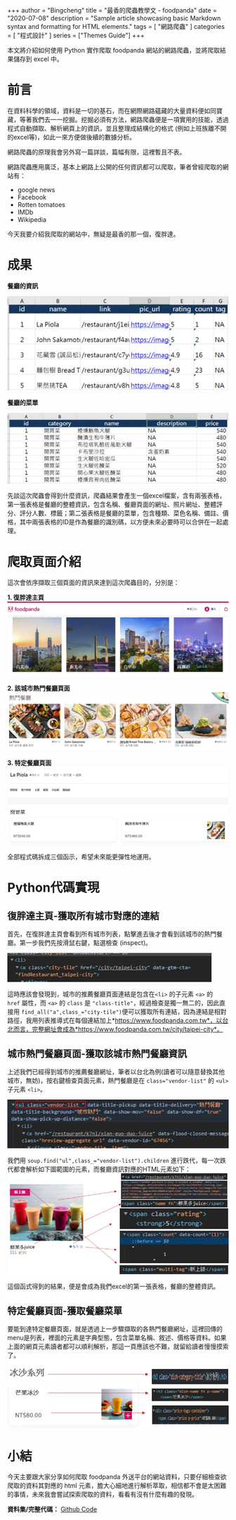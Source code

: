 +++
author = "Bingcheng"
title = "最香的爬蟲教學文 - foodpanda"
date = "2020-07-08"
description = "Sample article showcasing basic Markdown syntax and formatting for HTML elements."
tags = [
    "網路爬蟲"
]
categories = [
    "程式設計"
]
series = ["Themes Guide"]
+++

本文將介紹如何使用 Python 實作爬取 foodpanda 網站的網路爬蟲，並將爬取結果儲存到 excel 中。

<!--more-->

# 前言

在資料科學的領域，資料是一切的基石，而在網際網路蘊藏的大量資料便如同寶藏，等著我們去一一挖掘。挖掘必須有方法，網路爬蟲便是一項實用的技能，透過程式自動擷取、解析網頁上的資訊，並且整理成結構化的格式 (例如上班族離不開的excel等)，如此一來方便做後續的數據分析。

網路爬蟲的原理我會另外寫一篇詳談，篇幅有限，這裡暫且不表。

網路爬蟲應用廣泛，基本上網路上公開的任何資訊都可以爬取，筆者曾經爬取的網站有：

* google news
* Facebook
* Rotten tomatoes
* IMDb
* Wikipedia

今天我要介紹我爬取的網站中，無疑是最香的那一個，復胖達。

# 成果

**餐廳的資訊**

![alt text](image.png)

**餐廳的菜單**

![alt text](image-1.png)

先談這次爬蟲會得到什麼資訊，爬蟲結果會產生一個excel檔案，含有兩張表格，第一張表格是餐廳的整體資訊，包含名稱、餐廳頁面的網址、照片網址、整體評分、評分人數、標籤；第二張表格是餐廳的菜單，包含種類、菜色名稱、備註、價格，其中兩張表格的ID是作為餐廳的識別碼，以方便未來必要時可以合併在一起處理。

# 爬取頁面介紹
這次會依序擷取三個頁面的資訊來達到這次爬蟲目的，分別是：

**1. 復胖達主頁**
![alt text](image-2.png)

**2. 該城市熱門餐廳頁面**
![alt text](image-3.png)

**3. 特定餐廳頁面**
![alt text](image-4.png)

全部程式碼拆成三個函示，希望未來能更彈性地運用。

# Python代碼實現

## 復胖達主頁-獲取所有城市對應的連結

首先，在復胖達主頁會看到所有城市列表，點擊進去後才會看到該城市的熱門餐廳。第一步我們先按滑鼠右鍵，點選檢查 (inspect)。

![alt text](image-5.png)

這時應該會發現到，城市的推薦餐廳頁面連結是包含在`<li>` 的子元素 `<a>` 的 ` href` 屬性，而 `<a>` 的 `class` 是 `"class-title"`，經過檢查是獨一無二的，因此直接用 `find_all("a",class_="city-tile")`便可以獲取所有連結，因為連結是相對路徑，我用列表推導式在每個連結加上*https://www.foodpanda.com.tw*，以台北而言，完整網址會成為*https://www.foodpanda.com.tw/city/taipei-city*。

## 城市熱門餐廳頁面-獲取該城市熱門餐廳資訊

上述我們已經得到城市的推薦餐廳網址，筆者以台北為例(讀者可以隨意替換其他城市，無妨)，按右鍵檢查頁面元素，熱門餐廳是在 `class="vendor-list"` 的 `<ul>` 子元素 `<li>`。

![alt text](image-6.png)

我們用 `soup.find("ul",class_="vendor-list").children` 進行跌代，每一次跌代都會解析如下圖範圍的元素，而餐廳資訊對應的HTML元素如下：
![alt text](image-7.png)

這個函式得到的結果，便是會成為我們excel的第一張表格，餐廳的整體資訊。

## 特定餐廳頁面-獲取餐廳菜單
要能到達特定餐廳頁面，就是透過上一步驟擷取的各熱門餐廳網址，這裡回傳的menu是列表，裡面的元素是字典型態，包含菜單名稱、敘述、價格等資料。如果上面的網頁元素讀者都可以順利解析，那這一頁應該也不難，就留給讀者慢慢摸索了。
![alt text](image-8.png)

# 小結
今天主要跟大家分享如何爬取 foodpanda 外送平台的網站資料，只要仔細檢查欲爬取的資料其對應的 html 元素，膽大心細地進行解析萃取，相信都不會是太困難的事情，未來我會嘗試探索爬取的資料，看看有沒有什麼有趣的發現。

**資料集/完整代碼：**
[Github Code](https://github.com/QiuBingCheng/MediumArticle/blob/main/Crawler/foodpanda_crawler.py)
